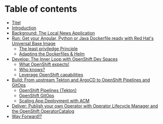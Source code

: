 # Table of contents

* [Titel](README.md)
* [Introduction](<README (1).md>)
* [Background: The Local News Application](<README (1) (1).md>)
* [Run: Get your Angular, Python or Java Dockerfile ready with Red Hat's Universal Base Image](1-leverage-openshift-as-your-security-engine-and-easy-deployment/README.md)
  * [The least priviledge Principle](run-get-your-angular-python-or-java-dockerfile-ready-with-red-hats-universal-base-image/the-least-priviledge-principle.md)
  * [Adapting the Dockerfiles & Helm](1-leverage-openshift-as-your-security-engine-and-easy-deployment/adapting-the-dockerfiles.md)
* [Develop: The Inner Loop with OpenShift Dev Spaces](3-use-openshift-in-the-inner-loop/README.md)
  * [What OpenShift expects!](3-use-openshift-in-the-inner-loop/what-openshift-expects.md)
  * [Who knows?](3-use-openshift-in-the-inner-loop/who-knows.md)
  * [Leverage OpenShift capabilities](3-use-openshift-in-the-inner-loop/leverage-openshift-capabilities.md)
* [Build: From upstream Tekton and ArgoCD to OpenShift Pipelines and GitOps](4-from-argo-and-tekton-to-openshift-pipelines-and-gitops.md)
  * [OpenShift Pipelines (Tekton)](4-from-argo-and-tekton-to-openshift-pipelines-and-gitops/openshift-pipelines-tekton.md)
  * [OpenShift GitOps](4-from-argo-and-tekton-to-openshift-pipelines-and-gitops/page-1.md)
  * [Scaling App Deployment with ACM](4-from-argo-and-tekton-to-openshift-pipelines-and-gitops/scaling-app-deployment-with-acm.md)
* [Deliver: Publish your own Operator with Operator Lifecycle Manager and the OpenShift OperatorCatalog](deliver-publish-your-own-operator-with-operator-lifecycle-manager-and-the-openshift-operatorcatalog.md)
* [Way Forward!?](way-forward.md)

